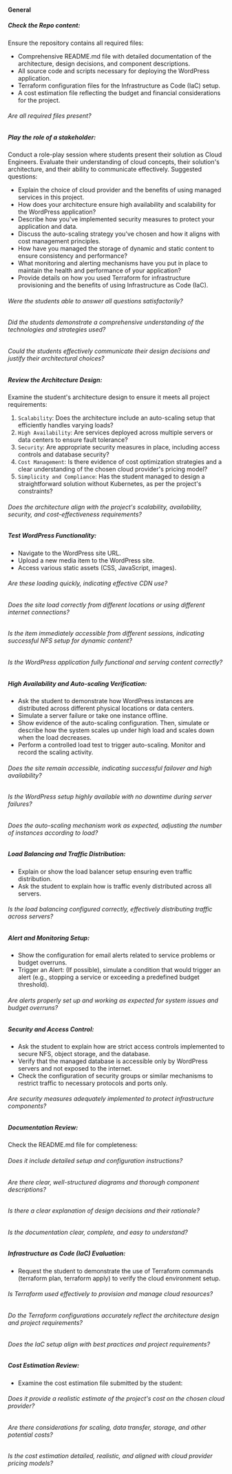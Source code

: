 #### General

##### Check the Repo content:

Ensure the repository contains all required files:

- Comprehensive README.md file with detailed documentation of the architecture, design decisions, and component descriptions.
- All source code and scripts necessary for deploying the WordPress application.
- Terraform configuration files for the Infrastructure as Code (IaC) setup.
- A cost estimation file reflecting the budget and financial considerations for the project.

###### Are all required files present?

##### Play the role of a stakeholder:

Conduct a role-play session where students present their solution as Cloud Engineers. Evaluate their understanding of cloud concepts, their solution's architecture, and their ability to communicate effectively. Suggested questions:

- Explain the choice of cloud provider and the benefits of using managed services in this project.
- How does your architecture ensure high availability and scalability for the WordPress application?
- Describe how you've implemented security measures to protect your application and data.
- Discuss the auto-scaling strategy you've chosen and how it aligns with cost management principles.
- How have you managed the storage of dynamic and static content to ensure consistency and performance?
- What monitoring and alerting mechanisms have you put in place to maintain the health and performance of your application?
- Provide details on how you used Terraform for infrastructure provisioning and the benefits of using Infrastructure as Code (IaC).

###### Were the students able to answer all questions satisfactorily?

###### Did the students demonstrate a comprehensive understanding of the technologies and strategies used?

###### Could the students effectively communicate their design decisions and justify their architectural choices?

##### Review the Architecture Design:

Examine the student's architecture design to ensure it meets all project requirements:

1. `Scalability`: Does the architecture include an auto-scaling setup that efficiently handles varying loads?
2. `High Availability`: Are services deployed across multiple servers or data centers to ensure fault tolerance?
3. `Security`: Are appropriate security measures in place, including access controls and database security?
4. `Cost Management`: Is there evidence of cost optimization strategies and a clear understanding of the chosen cloud provider's pricing model?
5. `Simplicity and Compliance`: Has the student managed to design a straightforward solution without Kubernetes, as per the project's constraints?

###### Does the architecture align with the project's scalability, availability, security, and cost-effectiveness requirements?

##### Test WordPress Functionality:

- Navigate to the WordPress site URL.
- Upload a new media item to the WordPress site.
- Access various static assets (CSS, JavaScript, images).

###### Are these loading quickly, indicating effective CDN use?

###### Does the site load correctly from different locations or using different internet connections?

###### Is the item immediately accessible from different sessions, indicating successful NFS setup for dynamic content?

###### Is the WordPress application fully functional and serving content correctly?

##### High Availability and Auto-scaling Verification:

- Ask the student to demonstrate how WordPress instances are distributed across different physical locations or data centers.
- Simulate a server failure or take one instance offline.
- Show evidence of the auto-scaling configuration. Then, simulate or describe how the system scales up under high load and scales down when the load decreases.
- Perform a controlled load test to trigger auto-scaling. Monitor and record the scaling activity.

###### Does the site remain accessible, indicating successful failover and high availability?

###### Is the WordPress setup highly available with no downtime during server failures?

###### Does the auto-scaling mechanism work as expected, adjusting the number of instances according to load?

##### Load Balancing and Traffic Distribution:

- Explain or show the load balancer setup ensuring even traffic distribution.
- Ask the student to explain how is traffic evenly distributed across all servers.

###### Is the load balancing configured correctly, effectively distributing traffic across servers?

##### Alert and Monitoring Setup:

- Show the configuration for email alerts related to service problems or budget overruns.
- Trigger an Alert: (If possible), simulate a condition that would trigger an alert (e.g., stopping a service or exceeding a predefined budget threshold).

###### Are alerts properly set up and working as expected for system issues and budget overruns?

##### Security and Access Control:

- Ask the student to explain how are strict access controls implemented to secure NFS, object storage, and the database.
- Verify that the managed database is accessible only by WordPress servers and not exposed to the internet.
- Check the configuration of security groups or similar mechanisms to restrict traffic to necessary protocols and ports only.

###### Are security measures adequately implemented to protect infrastructure components?

##### Documentation Review:

Check the README.md file for completeness:

###### Does it include detailed setup and configuration instructions?

###### Are there clear, well-structured diagrams and thorough component descriptions?

###### Is there a clear explanation of design decisions and their rationale?

###### Is the documentation clear, complete, and easy to understand?

##### Infrastructure as Code (IaC) Evaluation:

- Request the student to demonstrate the use of Terraform commands (terraform plan, terraform apply) to verify the cloud environment setup.

###### Is Terraform used effectively to provision and manage cloud resources?

###### Do the Terraform configurations accurately reflect the architecture design and project requirements?

###### Does the IaC setup align with best practices and project requirements?

##### Cost Estimation Review:

- Examine the cost estimation file submitted by the student:

###### Does it provide a realistic estimate of the project's cost on the chosen cloud provider?

###### Are there considerations for scaling, data transfer, storage, and other potential costs?

###### Is the cost estimation detailed, realistic, and aligned with cloud provider pricing models?
